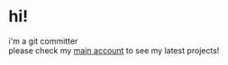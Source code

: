 # hi!
i'm a git committer   
please check my [main account](https://github.com/microcrit) to see my latest projects!

